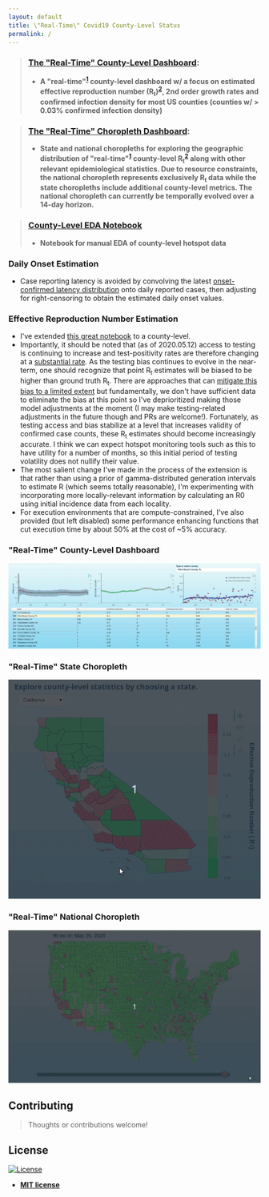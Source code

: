 ```yaml
---
layout: default
title: \"Real-Time\" Covid19 County-Level Status
permalink: /
---
```

> ### [The "Real-Time" County-Level Dashboard](county_covid_explorer.html):
> * **A "real-time"<sup>[1](#daily-onset-estimation)</sup> county-level dashboard w/ a focus on estimated effective reproduction number (R<sub>t</sub>)<sup>[2](#effective-reproduction-number-estimation)</sup>, 2nd order growth rates and confirmed infection density for most US counties (counties w/ > 0.03% confirmed infection density)**

> ### [The "Real-Time" Choropleth Dashboard](choropleth_covid_county_explorer.html):
> * **State and national choropleths for exploring the geographic distribution of "real-time"<sup>[1](#daily-onset-estimation)</sup> county-level R<sub>t</sub><sup>[2](#effective-reproduction-number-estimation)</sup> along with other relevant epidemiological statistics. Due to resource constraints, the national choropleth represents exclusively R<sub>t</sub> data while the state choropleths include additional county-level metrics. The national choropleth can currently be temporally evolved over a 14-day horizon.**

> ### [County-Level EDA Notebook](https://github.com/speediedan/covid19/blob/master/covid19_county_level_EDA.ipynb)
> * **Notebook for manual EDA of county-level hotspot data**

### Daily Onset Estimation
* Case reporting latency is avoided by convolving the latest [onset-confirmed latency distribution](https://github.com/beoutbreakprepared/nCoV2019/tree/master/latest_data) onto daily reported cases, then adjusting for right-censoring to obtain the estimated daily onset values.

### Effective Reproduction Number Estimation
   * I've extended [this great notebook](https://github.com/k-sys/covid-19/blob/master/Realtime%20R0.ipynb) to a county-level. 
   * Importantly, it should be noted that (as of 2020.05.12) access to testing is continuing to increase and test-positivity rates are therefore changing at a [substantial rate](https://www.cdc.gov/coronavirus/2019-ncov/covid-data/covidview/index.html). As the testing bias continues to evolve in the near-term, one should recognize that point R<sub>t</sub> estimates will be biased to be higher than ground truth R<sub>t</sub>. There are approaches that can [mitigate this bias to a limited extent](http://freerangestats.info/blog/2020/05/09/covid-population-incidence) but fundamentally, we don't have sufficient data to eliminate the bias at this point so I've deprioritized making those model adjustments at the moment (I may make testing-related adjustments in the future though and PRs are welcome!). Fortunately, as testing access and bias stabilize at a level that increases validity of confirmed case counts, these R<sub>t</sub> estimates should become increasingly accurate. I think we can expect hotspot monitoring tools such as this to have utility for a number of months, so this initial period of testing volatility does not nullify their value.
   * The most salient change I've made in the process of the extension is that rather than using a prior of gamma-distributed generation intervals to estimate R (which seems totally reasonable), I'm experimenting with incorporating more locally-relevant information by calculating an R0 using initial incidence data from each locality.
   * For execution environments that are compute-constrained, I've also provided (but left disabled) some performance enhancing functions that cut execution time by about 50% at the cost of ~5% accuracy.
   
### "Real-Time" County-Level Dashboard
!["Real-Time" County-Level Dashboard](assets/rt_county_dashboard.gif)

### "Real-Time" State Choropleth
!["Real-Time" State Choropleth](assets/state_choropleth.gif)

### "Real-Time" National Choropleth
!["Real-Time" National Choropleth](assets/national_choropleth.gif)


## Contributing

>  Thoughts or contributions welcome!

## License
[![License](http://img.shields.io/:license-mit-blue.svg?style=flat-square)](http://badges.mit-license.org)
- **[MIT license](http://opensource.org/licenses/mit-license.php)**
